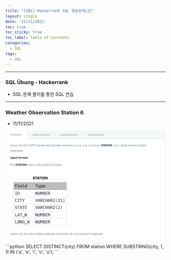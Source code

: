 ```yaml
---
title: "[SQL] Hackerrank SQL 연습문제(2)"
layout: single
date: '11/11/2021'
toc: true
toc_sticky: true
toc_label: Table of Contents
categories:
  - SQL
tags:
  - SQL
---
```


---
### SQL Übung - Hackerrank
* SQL 문제 풀이를 통한 SQL 연습

---

### Weather Observation Station 6
* 11/11/2021
<p align="center">
    <img src="/img/data_engineering/sql/hackerrank_sql11.png" align="center">
</p>
```python
SELECT DISTINCT(city)
FROM station
WHERE SUBSTRING(city, 1, 1) IN ('a', 'e', 'i', 'o', 'u');
```


